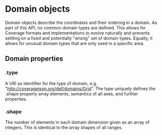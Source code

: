 # Domain objects

Domain objects describe the coordinates and their ordering in a domain.
As part of this API, no common domain types are defined.
This allows for Coverage formats and implementations to evolve naturally and prevents settling on a fixed and potentially "wrong" set of domain types. Equally, it allows for unusual domain types that are only used in a specific area.

## Domain properties

### .type

A URI as identifier for the type of domain, e.g. "http://coveragejson.org/def/domains/Grid".
The type uniquely defines the .shape property array elements, semantics of all axes, and further properties.

### .shape

The number of elements in each domain dimension given as an array of integers.
This is identical to the array shapes of all ranges.
